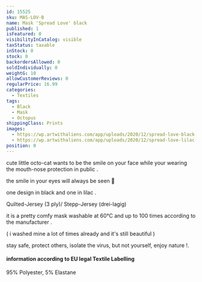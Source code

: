 ```yaml
---
id: 15525
sku: MAS-LOV-B
name: Mask 'Spread Love' black
published: 1
isFeatured: 0
visibilityInCatalog: visible
taxStatus: taxable
inStock: 0
stock: 0
backordersAllowed: 0
soldIndividually: 0
weightG: 10
allowCustomerReviews: 0
regularPrice: 16.99
categories:
  - Textiles
tags:
  - Black
  - Mask
  - Octopus
shippingClass: Prints
images:
  - https://wp.artwithaliens.com/app/uploads/2020/12/spread-love-black-mask.jpg
  - https://wp.artwithaliens.com/app/uploads/2020/12/spread-love-lilac-mask.jpg
position: 0
---
```


cute little octo-cat wants to be the smile on your face while your wearing the mouth-nose protection in public .

the smile in your eyes will always be seen 🙂

one design in black and one in lilac .

Quilted-Jersey (3 ply)/ Stepp-Jersey (drei-lagig)

it is a pretty comfy mask washable at 60°C and up to 100 times according to the manufacturer .

( i washed mine a lot of times already and it's still beautiful )

stay safe, protect others, isolate the virus, but not yourself, enjoy nature !.

<h4>information according to EU legal Textile Labelling</h4>

95% Polyester, 5% Elastane
